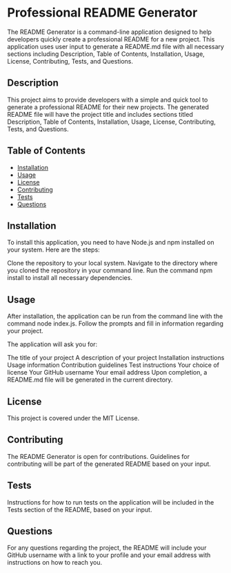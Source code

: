 # Professional README Generator

The README Generator is a command-line application designed to help developers quickly create a professional README for a new project. This application uses user input to generate a README.md file with all necessary sections including Description, Table of Contents, Installation, Usage, License, Contributing, Tests, and Questions.

## Description

This project aims to provide developers with a simple and quick tool to generate a professional README for their new projects. The generated README file will have the project title and includes sections titled Description, Table of Contents, Installation, Usage, License, Contributing, Tests, and Questions.

## Table of Contents

- [Installation](#installation)
- [Usage](#usage)
- [License](#license)
- [Contributing](#contributing)
- [Tests](#tests)
- [Questions](#questions)

## Installation

To install this application, you need to have Node.js and npm installed on your system. Here are the steps:

Clone the repository to your local system.
Navigate to the directory where you cloned the repository in your command line.
Run the command npm install to install all necessary dependencies.

## Usage

After installation, the application can be run from the command line with the command node index.js. Follow the prompts and fill in information regarding your project.

The application will ask you for:

The title of your project
A description of your project
Installation instructions
Usage information
Contribution guidelines
Test instructions
Your choice of license
Your GitHub username
Your email address
Upon completion, a README.md file will be generated in the current directory.

## License

This project is covered under the MIT License.

## Contributing

The README Generator is open for contributions. Guidelines for contributing will be part of the generated README based on your input.

## Tests

Instructions for how to run tests on the application will be included in the Tests section of the README, based on your input.

## Questions

For any questions regarding the project, the README will include your GitHub username with a link to your profile and your email address with instructions on how to reach you.
